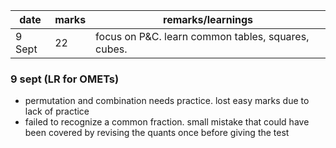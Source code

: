 | date   | marks | remarks/learnings                                  |
| ------ | ----- | -------------------------------------------------- |
| 9 Sept | 22    | focus on P&C. learn common tables, squares, cubes. |

### 9 sept (LR for OMETs)
- permutation and combination needs practice. lost easy marks due to lack of practice
- failed to recognize a common fraction. small mistake that could have been covered by revising the quants once before giving the test